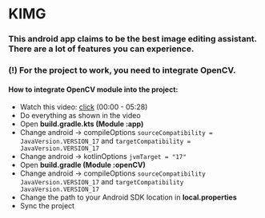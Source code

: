 # KIMG
### This android app claims to be the best image editing assistant. There are a lot of features you can experience.
### (!) For the project to work, you need to integrate OpenCV.
#### How to integrate OpenCV module into the project:
* Watch this video: [click](https://www.youtube.com/watch?v=pRo4K3IyOW4) (00:00 - 05:28)
* Do everything as shown in the video
* Open **build.gradle.kts (Module :app)** 
* Change android -> compileOptions ```sourceCompatibility = JavaVersion.VERSION_17``` and ```targetCompatibility = JavaVersion.VERSION_17```
* Change android -> kotlinOptions ```jvmTarget = "17"```
* Open **build.gradle (Module :openCV)**
* Change android -> compileOptions ```sourceCompatibility JavaVersion.VERSION_17``` and ```targetCompatibility JavaVersion.VERSION_17```
* Change the path to your Android SDK location in **local.properties**
* Sync the project
